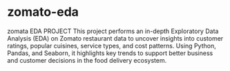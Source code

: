 # zomato-eda
zomata EDA PROJECT
This project performs an in-depth Exploratory Data Analysis (EDA) on Zomato restaurant data to uncover insights into customer ratings, popular cuisines, service types, and cost patterns. Using Python, Pandas, and Seaborn, it highlights key trends to support better business and customer decisions in the food delivery ecosystem.
